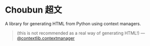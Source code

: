 # Choubun 超文

A library for generating HTML from Python using context managers.

> (this is not recommended as a real way of generating HTML!)
—[@contextlib.contextmanager](https://docs.python.org/3.5/library/contextlib.html#contextlib.contextmanager)
